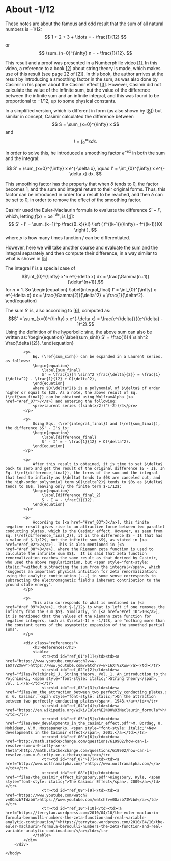 # About -1/12

These notes are about the famous and odd result that the sum of all natural numbers is $-1/12$:
$$
	1 + 2 + 3 + \ldots = - \frac{1}{12}
$$
or
$$
	\sum_{n=0}^{\infty} n = - \frac{1}{12}.
$$


This result and a proof was presented in a Numberphille video [<a href="#ref_01">1</a>]. In this video, a reference to a book [<a href="#ref_02">2</a>] about string theory is made, which makes use of this result (see page 22 of [<a href="#ref_02">2</a>]). In this book, the author arrives at the result by introducing a smoothing factor in the sum, as was also done by Casimir in his paper about the Casimir effect [<a href="#ref_03">3</a>]. However, Casimir did not calculate the value of the infinite sum, but the value of the difference between the infinite sum and an infinite integral, and this was found to be proportional to $-1/12$, up to some physical constants.

In a simplified version, which is different in form (as also shown by [<a href="#ref_08">8</a>]) but similar in concept, Casimir calculated the difference between
$$
	S = \sum_{x=0}^{\infty} x
$$
and
$$
	I = \int_{0}^{\infty} x dx.
$$

In order to solve this, he introduced a smoothing factor $e^{-\delta x}$ in both the sum and the integral:

$$
	S' = \sum_{x=0}^{\infty} x e^{-\delta x}, \quad I' = \int_{0}^{\infty} x e^{-\delta x} dx.
$$

This smoothing factor has the property that when $\delta$ tends to $0$, the factor becomes $1$, and the sum and integral return to their original forms. Thus, this factor can be introduced in order for a result to be reached, and then $\delta$ can be set to $0$, in order to remove the effect of the smoothing factor.

Casimir used the Euler-Maclaurin formula to evaluate the difference $S' - I'$, which, letting $f(x) = x e^{-\delta x}$, is [<a href="#ref_04">4</a>]:
$$
	S' - I' = \sum_{k=1}^p \frac{B_k}{k!} \left ( f^{(k-1)}(\infty) - f^{(k-1)}(0) \right ),
$$
where $p$ is how many times function $f$ can be differentiated.

However, here we will take another course and evaluate the sum and the integral separately and then compute their difference, in a way similar to what is shown in [<a href="#ref_05">5</a>].

The integral $I'$ is a special case of
$$\int_{0}^{\infty} x^n e^{-\delta x} dx = \frac{\Gamma(n+1)}{\delta^{n+1}},$$
for $n = 1$. So
\begin{equation}
	\label{integral_final}
	I' = \int_{0}^{\infty} x e^{-\delta x} dx = \frac{\Gamma(2)}{\delta^2} = \frac{1}{\delta^2}.
\end{equation}

The sum $S'$ is, also according to [<a href="#ref_06">6</a>], computed as:
				$$S' = \sum_{x=0}^{\infty} x e^{-\delta x} = \frac{e^{\delta}}{(e^{\delta} - 1)^2}.$$
				Using the definition of the hyperbolic sine, the above sum can also be written as:
				\begin{equation}
					\label{sum_sinh}
					S' = \frac{1}{4 \sinh^2 \frac{\delta}{2}}.
				\end{equation}
			</p>

			<p>
				Eq. (\ref{sum_sinh}) can be expanded in a Laurent series, as follows:
				\begin{equation}
					\label{sum_final}
					S' = \frac{1}{4 \sinh^2 \frac{\delta}{2}} = \frac{1}{\delta^2} - \frac{1}{12} + O(\delta^2),
				\end{equation}
				where $O(\delta^2)$ is a polynomial of $\delta$ of order higher or equal to $2$. As a note, the above result of Eq. (\ref{sum_final}) can be obtained using WolframAlpha [<a href="#ref_07">7</a>] and entering the following:
				<pre>laurent series ((sinh(x/2))^(-2))/4</pre>
			</p>

			<p>
				Using Eqs. (\ref{integral_final}) and (\ref{sum_final}), the difference $S' - I'$ is:
				\begin{equation}
					\label{difference_final}
					S' - I' = - \frac{1}{12} + O(\delta^2).
				\end{equation}
			</p>

			<p>
				After this result is obtained, it is time to set $\delta$ back to zero and get the result of the original difference $S - I$. In Eq. (\ref{difference_final}), the terms of the sum and the integral that tend to infinity as $\delta$ tends to $0$ are canceled out, and the high-order polynomial term $O(\delta^2)$ tends to $0$ as $\delta$ tends to $0$, leaving only the finite term $-1/12$:
				\begin{equation}
					\label{difference_final_2}
					S - I = - \frac{1}{12}.
				\end{equation}
			</p>

			<p>
				According to [<a href="#ref_03">3</a>], this finite negative result gives rise to an attractive force between two parallel conducting plates, which is the Casimir effect. However, as seen from Eq. (\ref{difference_final_2}), it is the difference $S - I$ that has a value of $-1/12$, not the infinite sum $S$, as stated in [<a href="#ref_02">2</a>]. This is also mentioned in [<a href="#ref_08">8</a>], where the Riemann zeta function is used to calculate the infinite sum $S$.  It is said that zeta function renormalization reaches the same result as that derived by Casimir, who used the above regularization, but <span style="font-style: italic;">without subtracting the sum from the integral</span>, which "suggests an important physical intuition for zeta renormalization: using the analytic continuation [...] in some sense corresponds to subtracting the electromagnetic field's inherent contribution to the ground state energy".
			</p>
				
			<p>
				This also corresponds to what is mentioned in [<a href="#ref_09">9</a>], that $-1/12$ is what is left if one removes the infinity from the sum $S$. Similarly, in [<a href="#ref_10">10</a>], it is mentioned that the values of the Riemann zeta function for negative integers, such as $\zeta(-1) = -1/12$, are "nothing more than the constant terms of the asymptotic expansion of the smoothed partial sums".
			</p>
			
			<div class="references">
				<h3>References</h3>
				<table>
					<tr><td id="ref_01">[1]</td><td><a href="https://www.youtube.com/watch?v=w-I6XTVZXww">https://www.youtube.com/watch?v=w-I6XTVZXww</a></td></tr>
					<tr><td id="ref_02">[2]</td><td><a href="files/Polchinski_J._String_theory._Vol._1._An_introduction_to_the_bosonic_string.pdf">Joseph Polchinski, <span style="font-style: italic;">String theory</span>, vol. 1.</a></td></tr>
					<tr><td id="ref_03">[3]</td><td><a href="files/on_the_attraction_between_two_perfectly_conducting_plates.pdf">H. B. G. Casimir, <span style="font-style: italic;">On the attraction between two perfectly conducting plates</span>, 1948.</a></td></tr>
					<tr><td id="ref_04">[4]</td><td><a href="https://en.wikipedia.org/wiki/Euler%E2%80%93Maclaurin_formula">https://en.wikipedia.org/wiki/Euler%E2%80%93Maclaurin_formula</a></td></tr>
					<tr><td id="ref_05">[5]</td><td><a href="files/new_developments_in_the_casimir_effect.pdf">M. Bordag, U. Mohideen, V.M. Mostepanenko, <span style="font-style: italic;">New developments in the Casimir effect</span>, 2001.</a></td></tr>
					<tr><td id="ref_06">[6]</td><td><a href="http://math.stackexchange.com/questions/619902/how-can-i-resolve-sum-x-0-infty-xe-x-theta">http://math.stackexchange.com/questions/619902/how-can-i-resolve-sum-x-0-infty-xe-x-theta</a></td></tr>
					<tr><td id="ref_07">[7]</td><td><a href="http://www.wolframalpha.com/">http://www.wolframalpha.com/</a></td></tr>
					<tr><td id="ref_08">[8]</td><td><a href="files/the_casimir_effect_kingsbury.pdf">Kingsbury, Kyle, <span style="font-style: italic;">The Casimir Effect</span>, 2009</a></td></tr>
					<tr><td id="ref_09">[9]</td><td><a href="https://www.youtube.com/watch?v=0Oazb7IWzbA">https://www.youtube.com/watch?v=0Oazb7IWzbA</a></td></tr>
					<tr><td id="ref_10">[10]</td><td><a href="https://terrytao.wordpress.com/2010/04/10/the-euler-maclaurin-formula-bernoulli-numbers-the-zeta-function-and-real-variable-analytic-continuation/">https://terrytao.wordpress.com/2010/04/10/the-euler-maclaurin-formula-bernoulli-numbers-the-zeta-function-and-real-variable-analytic-continuation/</a></td></tr>
				</table>
			</div>
		</div>

	</body>

</html>
